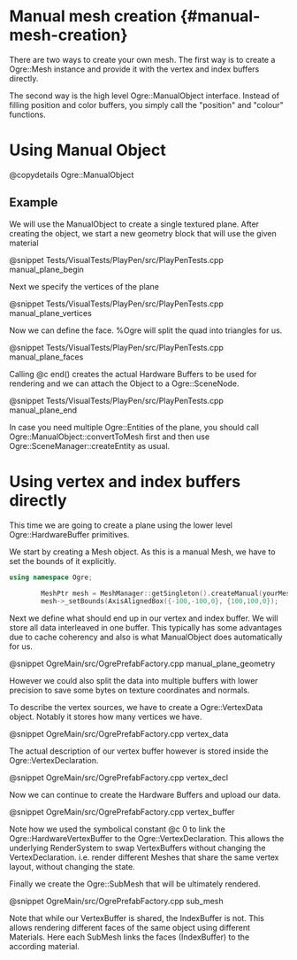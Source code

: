 # Manual mesh creation {#manual-mesh-creation}

There are two ways to create your own mesh. The first way is to create a Ogre::Mesh instance and provide it with the vertex and index buffers directly.

The second way is the high level Ogre::ManualObject interface. Instead of filling position and color buffers, you simply call the "position" and "colour" functions.

# Using Manual Object

@copydetails Ogre::ManualObject

## Example

We will use the ManualObject to create a single textured plane.
After creating the object, we start a new geometry block that will use the given material

@snippet Tests/VisualTests/PlayPen/src/PlayPenTests.cpp manual_plane_begin

Next we specify the vertices of the plane

@snippet Tests/VisualTests/PlayPen/src/PlayPenTests.cpp manual_plane_vertices

Now we can define the face. %Ogre will split the quad into triangles for us.

@snippet Tests/VisualTests/PlayPen/src/PlayPenTests.cpp manual_plane_faces

Calling @c end() creates the actual Hardware Buffers to be used for rendering and we can attach the Object to a Ogre::SceneNode.

@snippet Tests/VisualTests/PlayPen/src/PlayPenTests.cpp manual_plane_end

In case you need multiple Ogre::Entities of the plane, you should call Ogre::ManualObject::convertToMesh first and then use Ogre::SceneManager::createEntity as usual.

# Using vertex and index buffers directly

This time we are going to create a plane using the lower level Ogre::HardwareBuffer primitives.

We start by creating a Mesh object. As this is a manual Mesh, we have to set the bounds of it explicitly.
```cpp
using namespace Ogre;

        MeshPtr mesh = MeshManager::getSingleton().createManual(yourMeshName, RGN_DEFAULT);
        mesh->_setBounds(AxisAlignedBox({-100,-100,0}, {100,100,0});
```

Next we define what should end up in our vertex and index buffer. We will store all data interleaved in one buffer. This typically has some advantages due to cache coherency and also is what ManualObject does automatically for us.

@snippet OgreMain/src/OgrePrefabFactory.cpp manual_plane_geometry

However we could also split the data into multiple buffers with lower precision to save some bytes on texture coordinates and normals.

To describe the vertex sources, we have to create a Ogre::VertexData object. Notably it stores how many vertices we have.

@snippet OgreMain/src/OgrePrefabFactory.cpp vertex_data

The actual description of our vertex buffer however is stored inside the Ogre::VertexDeclaration.

@snippet OgreMain/src/OgrePrefabFactory.cpp vertex_decl

Now we can continue to create the Hardware Buffers and upload our data.

@snippet OgreMain/src/OgrePrefabFactory.cpp vertex_buffer

Note how we used the symbolical constant @c 0 to link the Ogre::HardwareVertexBuffer to the Ogre::VertexDeclaration.
This allows the underlying RenderSystem to swap VertexBuffers without changing the VertexDeclaration. i.e. render different Meshes that share the same vertex layout, without changing the state.

Finally we create the Ogre::SubMesh that will be ultimately rendered.

@snippet OgreMain/src/OgrePrefabFactory.cpp sub_mesh

Note that while our VertexBuffer is shared, the IndexBuffer is not. This allows rendering different faces of the same object using different Materials. Here each SubMesh links the faces (IndexBuffer) to the according material.